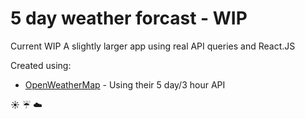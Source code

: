 # 5 day weather forcast - WIP
Current WIP
A slightly larger app using real API queries and React.JS

Created using:
* [OpenWeatherMap](https://openweathermap.org/) - Using their 5 day/3 hour API 

:sunny: :umbrella: :cloud: 

